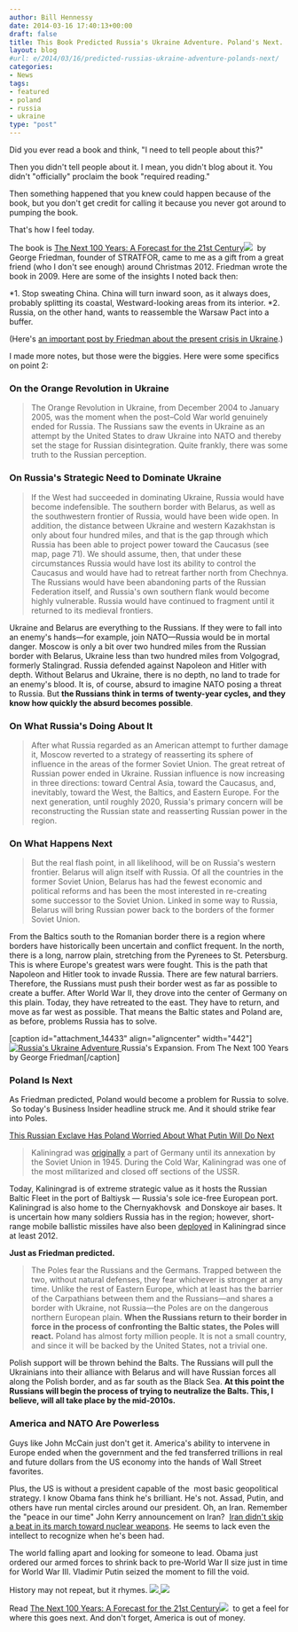 ```yaml
---
author: Bill Hennessy
date: 2014-03-16 17:40:13+00:00
draft: false
title: This Book Predicted Russia's Ukraine Adventure. Poland's Next.
layout: blog
#url: e/2014/03/16/predicted-russias-ukraine-adventure-polands-next/
categories:
- News
tags:
- featured
- poland
- russia
- ukraine
type: "post"
---
```


Did you ever read a book and think, "I need to tell people about this?"

Then you didn't tell people about it. I mean, you didn't blog about it. You didn't "officially" proclaim the book "required reading."

Then something happened that you knew could happen because of the book, but you don't get credit for calling it because you never got around to pumping the book.

That's how I feel today.

The book is [The Next 100 Years: A Forecast for the 21st Century](https://www.amazon.com/gp/product/0767923057/ref=as_li_ss_tl?ie=UTF8&camp=1789&creative=390957&creativeASIN=0767923057&linkCode=as2&tag=hennesssview-20)![](https://ir-na.amazon-adsystem.com/e/ir?t=hennesssview-20&l=as2&o=1&a=0767923057)
 by George Friedman, founder of STRATFOR, came to me as a gift from a great friend (who I don't see enough) around Christmas 2012. Friedman wrote the book in 2009. Here are some of the insights I noted back then:




*1. Stop sweating China. China will turn inward soon, as it always does, probably splitting its coastal, Westward-looking areas from its interior.
*2. Russia, on the other hand, wants to reassemble the Warsaw Pact into a buffer.


(Here's [an important post by Friedman about the present crisis in Ukraine](https://www.stratfor.com/weekly/ukraines-increasing-polarization-and-western-challenge).)

I made more notes, but those were the biggies. Here were some specifics on point 2:



### On the Orange Revolution in Ukraine





> The Orange Revolution in Ukraine, from December 2004 to January 2005, was the moment when the post–Cold War world genuinely ended for Russia. The Russians saw the events in Ukraine as an attempt by the United States to draw Ukraine into NATO and thereby set the stage for Russian disintegration. Quite frankly, there was some truth to the Russian perception.





### On Russia's Strategic Need to Dominate Ukraine





> If the West had succeeded in dominating Ukraine, Russia would have become indefensible. The southern border with Belarus, as well as the southwestern frontier of Russia, would have been wide open. In addition, the distance between Ukraine and western Kazakhstan is only about four hundred miles, and that is the gap through which Russia has been able to project power toward the Caucasus (see map, page 71). We should assume, then, that under these circumstances Russia would have lost its ability to control the Caucasus and would have had to retreat farther north from Chechnya. The Russians would have been abandoning parts of the Russian Federation itself, and Russia's own southern flank would become highly vulnerable. Russia would have continued to fragment until it returned to its medieval frontiers.

Ukraine and Belarus are everything to the Russians. If they were to fall into an enemy's hands—for example, join NATO—Russia would be in mortal danger. Moscow is only a bit over two hundred miles from the Russian border with Belarus, Ukraine less than two hundred miles from Volgograd, formerly Stalingrad. Russia defended against Napoleon and Hitler with depth. Without Belarus and Ukraine, there is no depth, no land to trade for an enemy's blood. It is, of course, absurd to imagine NATO posing a threat to Russia. But **the Russians think in terms of twenty-year cycles, and they know how quickly the absurd becomes possible**.





### On What Russia's Doing About It





> After what Russia regarded as an American attempt to further damage it, Moscow reverted to a strategy of reasserting its sphere of influence in the areas of the former Soviet Union. The great retreat of Russian power ended in Ukraine. Russian influence is now increasing in three directions: toward Central Asia, toward the Caucasus, and, inevitably, toward the West, the Baltics, and Eastern Europe. For the next generation, until roughly 2020, Russia's primary concern will be reconstructing the Russian state and reasserting Russian power in the region.





### On What Happens Next





> But the real flash point, in all likelihood, will be on Russia's western frontier. Belarus will align itself with Russia. Of all the countries in the former Soviet Union, Belarus has had the fewest economic and political reforms and has been the most interested in re-creating some successor to the Soviet Union. Linked in some way to Russia, Belarus will bring Russian power back to the borders of the former Soviet Union.

From the Baltics south to the Romanian border there is a region where borders have historically been uncertain and conflict frequent. In the north, there is a long, narrow plain, stretching from the Pyrenees to St. Petersburg. This is where Europe's greatest wars were fought. This is the path that Napoleon and Hitler took to invade Russia. There are few natural barriers. Therefore, the Russians must push their border west as far as possible to create a buffer. After World War II, they drove into the center of Germany on this plain. Today, they have retreated to the east. They have to return, and move as far west as possible. That means the Baltic states and Poland are, as before, problems Russia has to solve.



[caption id="attachment_14433" align="aligncenter" width="442"][![Russia's Ukraine Adventure](https://hennessysview.com/wp-content/uploads/2014/03/ukraine.jpg)
](https://hennessysview.com/wp-content/uploads/2014/03/ukraine.jpg) Russia's Expansion. From The Next 100 Years by George Friedman[/caption]



### Poland Is Next



As Friedman predicted, Poland would become a problem for Russia to solve.  So today's Business Insider headline struck me. And it should strike fear into Poles.

[This Russian Exclave Has Poland Worried About What Putin Will Do Next](https://www.businessinsider.com/poland-worried-over-ukraine-kaliningrad-2014-3)



> Kaliningrad was [originally](https://www.bbc.com/news/world-europe-18284828) a part of Germany until its annexation by the Soviet Union in 1945. During the Cold War, Kaliningrad was one of the most militarized and closed off sections of the USSR.

Today, Kaliningrad is of extreme strategic value as it hosts the Russian Baltic Fleet in the port of Baltiysk — Russia's sole ice-free European port. Kaliningrad is also home to the Chernyakhovsk  and Donskoye air bases. It is uncertain how many soldiers Russia has in the region; however, short-range mobile ballistic missiles have also been [deployed](https://rt.com/news/iskander-missile-deployment-russia-317/) in Kaliningrad since at least 2012.



**Just as Friedman predicted.**



> The Poles fear the Russians and the Germans. Trapped between the two, without natural defenses, they fear whichever is stronger at any time. Unlike the rest of Eastern Europe, which at least has the barrier of the Carpathians between them and the Russians—and shares a border with Ukraine, not Russia—the Poles are on the dangerous northern European plain. **When the Russians return to their border in force in the process of confronting the Baltic states, the Poles will react.** Poland has almost forty million people. It is not a small country, and since it will be backed by the United States, not a trivial one.

Polish support will be thrown behind the Balts. The Russians will pull the Ukrainians into their alliance with Belarus and will have Russian forces all along the Polish border, and as far south as the Black Sea. **At this point the Russians will begin the process of trying to neutralize the Balts. This, I believe, will all take place by the mid-2010s.**





### America and NATO Are Powerless



Guys like John McCain just don't get it. America's ability to intervene in Europe ended when the government and the fed transferred trillions in real and future dollars from the US economy into the hands of Wall Street favorites.

Plus, the US is without a president capable of the  most basic geopolitical strategy. I know Obama fans think he's brilliant. He's not. Assad, Putin, and others have run mental circles around our president. Oh, an Iran. Remember the "peace in our time" John Kerry announcement on Iran?  [Iran didn't skip a beat in its march toward nuclear weapons](https://www.businessinsider.com/r-iran-pursuing-banned-items-for-nuclear-missile-work-us-official-2014-16). He seems to lack even the intellect to recognize when he's been had.

The world falling apart and looking for someone to lead. Obama just ordered our armed forces to shrink back to pre-World War II size just in time for World War III. Vladimir Putin seized the moment to fill the void.

History may not repeat, but it rhymes.
[![](https://ws-na.amazon-adsystem.com/widgets/q?_encoding=UTF8&ASIN=0767923057&Format=_SL110_&ID=AsinImage&MarketPlace=US&ServiceVersion=20070822&WS=1&tag=hennesssview-20)
](https://www.amazon.com/gp/product/0767923057/ref=as_li_ss_il?ie=UTF8&camp=1789&creative=390957&creativeASIN=0767923057&linkCode=as2&tag=hennesssview-20)![](https://ir-na.amazon-adsystem.com/e/ir?t=hennesssview-20&l=as2&o=1&a=0767923057)


Read [The Next 100 Years: A Forecast for the 21st Century](https://www.amazon.com/gp/product/0767923057/ref=as_li_ss_tl?ie=UTF8&camp=1789&creative=390957&creativeASIN=0767923057&linkCode=as2&tag=hennesssview-20)![](https://ir-na.amazon-adsystem.com/e/ir?t=hennesssview-20&l=as2&o=1&a=0767923057)
 to get a feel for where this goes next. And don't forget, America is out of money.
